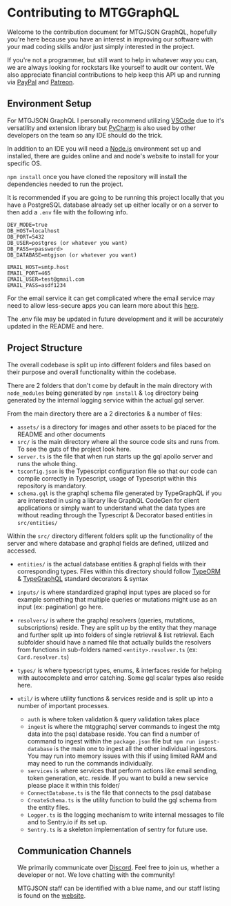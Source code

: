 # Contributing to MTGGraphQL

Welcome to the contribution document for MTGJSON GraphQL, hopefully you're here because you have an interest in improving our software with your mad coding skills and/or just simply interested in the project.

If you're not a programmer, but still want to help in whatever way you can, we are always looking for rockstars like yourself to audit our content. We also appreciate financial contributions to help keep this API up and running via [PayPal](https://www.paypal.me/zachhalpern) and [Patreon](https://patreon.com/mtgjson).

## Environment Setup

For MTGJSON GraphQL I personally recommend utilizing [VSCode](https://code.visualstudio.com/) due to it's versatility and extension library but [PyCharm](https://jetbrains.com/pycharm/) is also used by other developers on the team so any IDE should do the trick.

In addition to an IDE you will need a [Node.js](https://nodejs.org/en/download/) environment set up and installed, there are guides online and and node's website to install for your specific OS.

`npm install` once you have cloned the repository will install the dependencies needed to run the project.

It is recommended if you are going to be running this project locally that you have a PostgreSQL database already set up either locally or on a server to then add a `.env` file with the following info.

```
DEV_MODE=true
DB_HOST=localhost
DB_PORT=5432
DB_USER=postgres (or whatever you want)
DB_PASS=<password>
DB_DATABASE=mtgjson (or whatever you want)

EMAIL_HOST=smtp.host
EMAIL_PORT=465
EMAIL_USER=test@gmail.com
EMAIL_PASS=asdf1234
```

For the email service it can get complicated where the email service may need to allow less-secure apps you can learn more about this [here](https://support.google.com/accounts/answer/6010255?hl=en).

The .env file may be updated in future development and it will be accurately updated in the README and here.

## Project Structure

The overall codebase is split up into different folders and files based on their purpose and overall functionality within the codebase.

There are 2 folders that don't come by default in the main directory with `node_modules` being generated by `npm install` & `log` directory being generated by the internal logging service within the actual gql server.

From the main directory there are a 2 directories & a number of files:

- `assets/` is a directory for images and other assets to be placed for the README and other documents
- `src/` is the main directory where all the source code sits and runs from. To see the guts of the project look here.
- `server.ts` is the file that when run starts up the gql apollo server and runs the whole thing.
- `tsconfig.json` is the Typescript configuration file so that our code can compile correctly in Typescript, usage of Typescript within this repository is mandatory.
- `schema.gql` is the graphql schema file generated by TypeGraphQL if you are interested in using a library like GraphQL CodeGen for client applications or simply want to understand what the data types are without reading through the Typescript & Decorator based entities in `src/entities/`

Within the `src/` directory different folders split up the functionality of the server and where database and graphql fields are defined, utilized and accessed.

- `entities/` is the actual database entities & graphql fields with their corresponding types. Files within this directory should follow [TypeORM](https://typeorm.io/#/) & [TypeGraphQL](https://typegraphql.com/) standard decorators & syntax
- `inputs/` is where standardized graphql input types are placed so for example something that multiple queries or mutations might use as an input (ex: pagination) go here.
- `resolvers/` is where the graphql resolvers (queries, mutations, subscriptions) reside. They are split up by the entity that they manage and further split up into folders of single retrieval & list retrieval. Each subfolder should have a named file that actually builds the resolvers from functions in sub-folders named `<entity>.resolver.ts` (ex: `Card.resolver.ts`)
- `types/` is where typescript types, enums, & interfaces reside for helping with autocomplete and error catching. Some gql scalar types also reside here.
- `util/` is where utility functions & services reside and is split up into a number of important processes.
    - `auth` is where token validation & query validation takes place
    - `ingest` is where the mtggraphql server commands to ingest the mtg data into the psql database reside. You can find a number of command to ingest within the `package.json` file but `npm run ingest-database` is the main one to ingest all the other individual ingestors. You may run into memory issues with this if using limited RAM and may need to run the commands individually.
    - `services` is where services that perform actions like email sending, token generation, etc. reside. If you want to build a new service please place it within this folder/
    - `ConnectDatabase.ts` is the file that connects to the psql database
    - `CreateSchema.ts` is the utility function to build the gql schema from the entity files.
    - `Logger.ts` is the logging mechanism to write internal messages to file and to Sentry.io if its set up.
    - `Sentry.ts` is a skeleton implementation of sentry for future use.

    ## Communication Channels
    We primarily communicate over [Discord](https://mtgjson.com/discord). Feel free to join us, whether a developer or not. We love chatting with the community!

    MTGJSON staff can be identified with a blue name, and our staff listing is found on the [website](https://mtgjson.com/).
